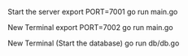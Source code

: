 Start the server
export PORT=7001
go run main.go


New Terminal
export PORT=7002
go run main.go

New Terminal (Start the database)
go run db/db.go

